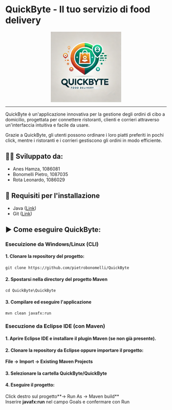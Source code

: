 # QuickByte - Il tuo servizio di food delivery 
<p align="center">
  <img src="docs/images/LogoQuickByte.webp" alt="Logo QuickByte" width="220px" align="center">
<p>

-----------

QuickByte è un'applicazione innovativa per la gestione degli ordini di cibo a domicilio, progettata per connettere ristoranti, clienti e corrieri attraverso un'interfaccia intuitiva e facile da usare. 

Grazie a QuickByte, gli utenti possono ordinare i loro piatti preferiti in pochi click, mentre i ristoranti e i corrieri gestiscono gli ordini in modo efficiente.



## 👨‍💻 Sviluppato da:
- Anes Hamza, 1086081
- Bonomelli Pietro, 1087035
- Rota Leonardo, 1086029 

## 🔧 Requisiti per l'installazione

- Java ([Link](https://www.oracle.com/it/java/technologies/downloads/#jdk23-windows))
- Git ([Link](https://git-scm.com/downloads/win))

## ▶ Come eseguire QuickByte:
###  Esecuizione da Windows/Linux (CLI)
#### 1. Clonare la repository del progetto:

```
git clone https://github.com/pietrobonomelli/QuickByte
```
#### 2. Spostarsi nella directory del progetto Maven
```
cd QuickByte\QuickByte
```
#### 3. Compilare ed eseguire l'applicazione
```
mvn clean javafx:run
```
### Esecuzione da Eclipse IDE (con Maven)
#### 1. Aprire Eclipse IDE e installare il plugin Maven (se non già presente).
#### 2. Clonare la repository da Eclipse oppure importare il progetto:
**File → Import → Existing Maven Projects**
#### 3. Selezionare la cartella QuickByte/QuickByte
#### 4. Eseguire il progetto:
Click destro sul progetto**→ Run As → Maven build**\
Inserire **javafx:run** nel campo Goals e confermare con Run

